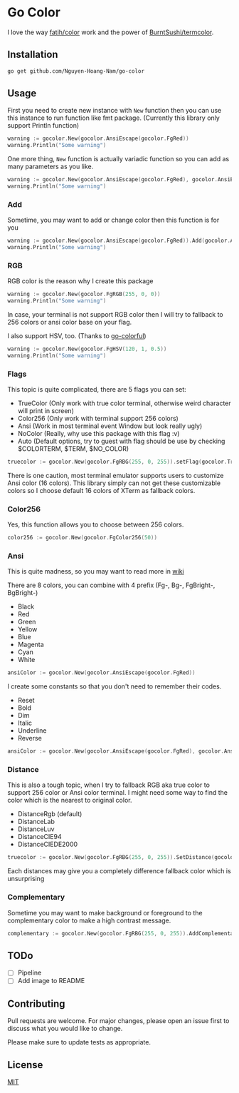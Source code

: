 # Go Color

I love the way [fatih/color](https://github.com/fatih/color) work and the
power of [BurntSushi/termcolor](https://github.com/BurntSushi/termcolor).

## Installation

```bash
go get github.com/Nguyen-Hoang-Nam/go-color
```

## Usage

First you need to create new instance with `New` function then you can use
this instance to run function like fmt package. (Currently this library
only support Println function)

```go
warning := gocolor.New(gocolor.AnsiEscape(gocolor.FgRed))
warning.Println("Some warning")
```

One more thing, `New` function is actually variadic function so you can
add as many parameters as you like.

```go
warning := gocolor.New(gocolor.AnsiEscape(gocolor.FgRed), gocolor.AnsiEscape(gocolor.FgYellow))
warning.Println("Some warning")
```

### Add

Sometime, you may want to add or change color then this function is for you

```go
warning := gocolor.New(gocolor.AnsiEscape(gocolor.FgRed)).Add(gocolor.AnsiEscape(gocolor.BgYellow))
warning.Println("Some warning")
```

### RGB

RGB color is the reason why I create this package

```go
warning := gocolor.New(gocolor.FgRGB(255, 0, 0))
warning.Println("Some warning")
```

In case, your terminal is not support RGB color then I will try to fallback to
256 colors or ansi color base on your flag.

I also support HSV, too. (Thanks to [go-colorful](https://github.com/lucasb-eyer/go-colorful))

```go
warning := gocolor.New(gocolor.FgHSV(120, 1, 0.5))
warning.Println("Some warning")
```

### Flags

This topic is quite complicated, there are 5 flags you can set:

- TrueColor (Only work with true color terminal, otherwise weird character
  will print in screen)
- Color256 (Only work with terminal support 256 colors)
- Ansi (Work in most terminal event Window but look really ugly)
- NoColor (Really, why use this package with this flag :v)
- Auto (Default options, try to guest with flag should be use by checking
  $COLORTERM, $TERM, $NO_COLOR)

```go
truecolor := gocolor.New(gocolor.FgRBG(255, 0, 255)).setFlag(gocolor.TrueColor)
```

There is one caution, most terminal emulator supports users to customize Ansi
color (16 colors). This library simply can not get these customizable colors
so I choose default 16 colors of XTerm as fallback colors.

### Color256

Yes, this function allows you to choose between 256 colors.

```go
color256 := gocolor.New(gocolor.FgColor256(50))
```

### Ansi

This is quite madness, so you may want to read more in [wiki](https://en.wikipedia.org/wiki/ANSI_escape_code#Colors)

There are 8 colors, you can combine with 4 prefix (Fg-, Bg-, FgBright-, BgBright-)

- Black
- Red
- Green
- Yellow
- Blue
- Magenta
- Cyan
- White

```go
ansiColor := gocolor.New(gocolor.AnsiEscape(gocolor.FgRed))
```

I create some constants so that you don't need to remember their codes.

- Reset
- Bold
- Dim
- Italic
- Underline
- Reverse

```go
ansiColor := gocolor.New(gocolor.AnsiEscape(gocolor.FgRed), gocolor.AnsiEscape(gocolor.Underline))
```

### Distance

This is also a tough topic, when I try to fallback RGB aka true color to support
256 color or Ansi color terminal. I might need some way to find the color
which is the nearest to original color.

- DistanceRgb (default)
- DistanceLab
- DistanceLuv
- DistanceCIE94
- DistanceCIEDE2000

```go
truecolor := gocolor.New(gocolor.FgRBG(255, 0, 255)).SetDistance(gocolor.DistanceLab)
```

Each distances may give you a completely difference fallback color which is
unsurprising

### Complementary

Sometime you may want to make background or foreground to the complementary
color to make a high contrast message.

```go
complementary := gocolor.New(gocolor.FgRBG(255, 0, 255)).AddComplementary()
```

## TODo

- [ ] Pipeline
- [ ] Add image to README

## Contributing

Pull requests are welcome. For major changes,
please open an issue first to discuss what you would like to change.

Please make sure to update tests as appropriate.

## License

[MIT](https://choosealicense.com/licenses/mit/)
